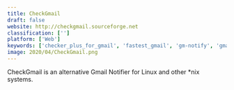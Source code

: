 ```yaml
---
title: CheckGmail
draft: false 
website: http://checkgmail.sourceforge.net
classification: ['']
platform: ['Web']
keywords: ['checker_plus_for_gmail', 'fastest_gmail', 'gm-notify', 'gmail_notifier', 'gmailassistant', 'mail_notification']
image: 2020/04/CheckGmail.png
---
```

CheckGmail is an alternative Gmail Notifier for Linux and other *nix systems.